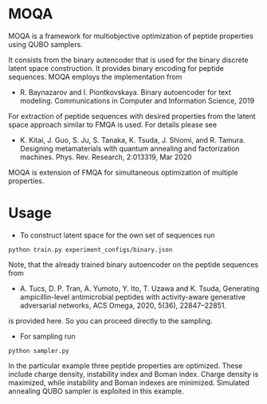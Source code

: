# MOQA

MOQA is a framework for multiobjective optimization of peptide properties using QUBO samplers.

It consists from the binary autencoder that is used for the binary discrete latent space construction. It provides binary encoding for peptide sequences.
MOQA employs the implementation from

* R. Baynazarov and I. Piontkovskaya. Binary autoencoder for text modeling. Communications in Computer and Information Science, 2019

For extraction of peptide sequences with desired properties from the latent space approach similar to FMQA is used. For details please see 

* K. Kitai, J. Guo, S. Ju, S. Tanaka, K. Tsuda, J. Shiomi, and R. Tamura. Designing metamaterials with quantum annealing and factorization machines. Phys. Rev. Research, 2:013319, Mar 2020

MOQA is extension of FMQA for simultaneous optimization of multiple properties.

# Usage

* To construct latent space for the own set of sequences run

```
python train.py experiment_configs/binary.json
```

Note, that the already trained binary autoencoder on the peptide sequences from

* A. Tucs, D. P. Tran, A. Yumoto, Y. Ito, T. Uzawa and K. Tsuda, Generating ampicillin-level antimicrobial peptides with activity-aware generative adversarial networks, ACS Omega, 2020, 5(36), 22847–22851.

is provided here. So you can proceed directly to the sampling.

* For sampling run

```
python sampler.py
```

In the particular example three peptide properties are optimized. These include charge density, instability index and Boman index. Charge density is maximized, while instability and Boman indexes are minimized. Simulated annealing QUBO sampler is exploited in this example.

